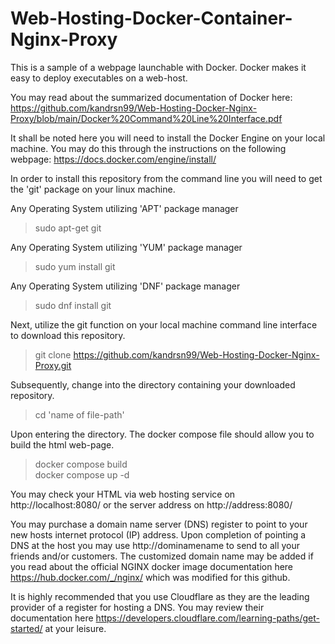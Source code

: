 # Web-Hosting-Docker-Container-Nginx-Proxy
This is a sample of a webpage launchable with Docker. Docker makes it easy to deploy executables on a web-host.

You may read about the summarized documentation of Docker here:
https://github.com/kandrsn99/Web-Hosting-Docker-Nginx-Proxy/blob/main/Docker%20Command%20Line%20Interface.pdf

It shall be noted here you will need to install the Docker Engine on your local machine. You may do this through the instructions on the following webpage: https://docs.docker.com/engine/install/

In order to install this repository from the command line you will need to get the 'git' package on your linux machine.

Any Operating System utilizing 'APT' package manager
> sudo apt-get git

Any Operating System utilizing 'YUM' package manager
> sudo yum install git

Any Operating System utilizing 'DNF' package manager
> sudo dnf install git

Next, utilize the git function on your local machine command line interface to download this repository.
> git clone https://github.com/kandrsn99/Web-Hosting-Docker-Nginx-Proxy.git

Subsequently, change into the directory containing your downloaded repository. 
> cd 'name of file-path'

Upon entering the directory. The docker compose file should allow you to build the html web-page.
> docker compose build\
> docker compose up -d

You may check your HTML via web hosting service on http://localhost:8080/ or the server address on http://address:8080/

You may purchase a domain name server (DNS) register to point to your new hosts internet protocol (IP) address. Upon completion of pointing a DNS at the host you may use http://dominamename to send to all your friends and/or customers. The customized domain name may be added if you read about the official NGINX docker image documentation here https://hub.docker.com/_/nginx/ which was modified for this github.

It is highly recommended that you use Cloudflare as they are the leading provider of a register for hosting a DNS. You may review their documentation here https://developers.cloudflare.com/learning-paths/get-started/ at your leisure.

